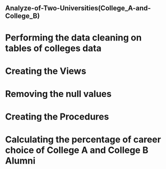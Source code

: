## Analyze-of-Two-Universities(College_A-and-College_B)

# Performing the data cleaning on tables of colleges data
# Creating the Views
# Removing the null values
# Creating the Procedures
# Calculating the percentage of career choice of College A and College B Alumni
